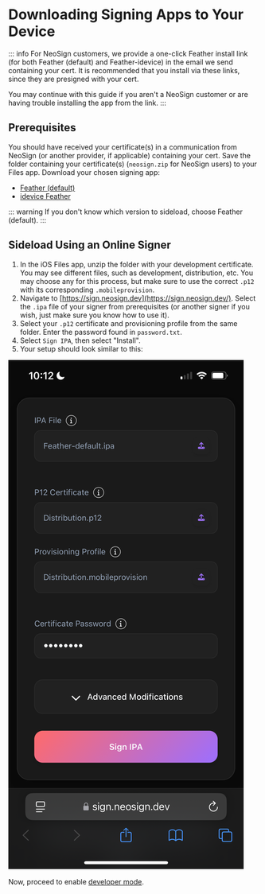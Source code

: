 # Downloading Signing Apps to Your Device

::: info
For NeoSign customers, we provide a one-click Feather install link (for both Feather (default) and Feather-idevice) in the email we send containing your cert. It is recommended that you install via these links, since they are presigned with your cert.

You may continue with this guide if you aren't a NeoSign customer or are having trouble installing the app from the link.
:::

## Prerequisites

You should have received your certificate(s) in a communication from NeoSign (or another provider, if applicable) containing your cert. Save the folder containing your certificate(s) (`neosign.zip` for NeoSign users) to your Files app.
Download your chosen signing app:
- [Feather (default)](https://github.com/khcrysalis/Feather/releases/latest/download/Feather-default.ipa)
- [idevice Feather](https://github.com/khcrysalis/Feather/releases/latest/download/Feather-pairing.ipa)

::: warning
If you don't know which version to sideload, choose Feather (default).
:::

## Sideload Using an Online Signer
1. In the iOS Files app, unzip the folder with your development certificate. You may see different files, such as development, distribution, etc. You may choose any for this process, but make sure to use the correct `.p12` with its corresponding `.mobileprovision`.
2. Navigate to [https://sign.neosign.dev](https://sign.neosign.dev/). Select the `.ipa` file of your signer from prerequisites (or another signer if you wish, just make sure you know how to use it).
3. Select your `.p12` certificate and provisioning profile from the same folder. Enter the password found in `password.txt`.
4. Select `Sign IPA`, then select "Install".
5. Your setup should look similar to this:

![Signing interface](./assets/sign.png)

Now, proceed to enable [developer mode](/guide/getting-started/developer-mode).
